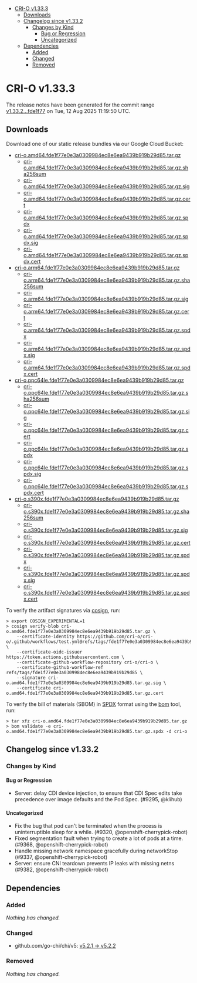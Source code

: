 - [CRI-O v1.33.3](#cri-o-v1333)
  - [Downloads](#downloads)
  - [Changelog since v1.33.2](#changelog-since-v1332)
    - [Changes by Kind](#changes-by-kind)
      - [Bug or Regression](#bug-or-regression)
      - [Uncategorized](#uncategorized)
  - [Dependencies](#dependencies)
    - [Added](#added)
    - [Changed](#changed)
    - [Removed](#removed)

# CRI-O v1.33.3

The release notes have been generated for the commit range
[v1.33.2...fde1f77](https://github.com/cri-o/cri-o/compare/v1.33.2...v1.33.3) on Tue, 12 Aug 2025 11:19:50 UTC.

## Downloads

Download one of our static release bundles via our Google Cloud Bucket:

- [cri-o.amd64.fde1f77e0e3a0309984ec8e6ea9439b919b29d85.tar.gz](https://storage.googleapis.com/cri-o/artifacts/cri-o.amd64.fde1f77e0e3a0309984ec8e6ea9439b919b29d85.tar.gz)
  - [cri-o.amd64.fde1f77e0e3a0309984ec8e6ea9439b919b29d85.tar.gz.sha256sum](https://storage.googleapis.com/cri-o/artifacts/cri-o.amd64.fde1f77e0e3a0309984ec8e6ea9439b919b29d85.tar.gz.sha256sum)
  - [cri-o.amd64.fde1f77e0e3a0309984ec8e6ea9439b919b29d85.tar.gz.sig](https://storage.googleapis.com/cri-o/artifacts/cri-o.amd64.fde1f77e0e3a0309984ec8e6ea9439b919b29d85.tar.gz.sig)
  - [cri-o.amd64.fde1f77e0e3a0309984ec8e6ea9439b919b29d85.tar.gz.cert](https://storage.googleapis.com/cri-o/artifacts/cri-o.amd64.fde1f77e0e3a0309984ec8e6ea9439b919b29d85.tar.gz.cert)
  - [cri-o.amd64.fde1f77e0e3a0309984ec8e6ea9439b919b29d85.tar.gz.spdx](https://storage.googleapis.com/cri-o/artifacts/cri-o.amd64.fde1f77e0e3a0309984ec8e6ea9439b919b29d85.tar.gz.spdx)
  - [cri-o.amd64.fde1f77e0e3a0309984ec8e6ea9439b919b29d85.tar.gz.spdx.sig](https://storage.googleapis.com/cri-o/artifacts/cri-o.amd64.fde1f77e0e3a0309984ec8e6ea9439b919b29d85.tar.gz.spdx.sig)
  - [cri-o.amd64.fde1f77e0e3a0309984ec8e6ea9439b919b29d85.tar.gz.spdx.cert](https://storage.googleapis.com/cri-o/artifacts/cri-o.amd64.fde1f77e0e3a0309984ec8e6ea9439b919b29d85.tar.gz.spdx.cert)
- [cri-o.arm64.fde1f77e0e3a0309984ec8e6ea9439b919b29d85.tar.gz](https://storage.googleapis.com/cri-o/artifacts/cri-o.arm64.fde1f77e0e3a0309984ec8e6ea9439b919b29d85.tar.gz)
  - [cri-o.arm64.fde1f77e0e3a0309984ec8e6ea9439b919b29d85.tar.gz.sha256sum](https://storage.googleapis.com/cri-o/artifacts/cri-o.arm64.fde1f77e0e3a0309984ec8e6ea9439b919b29d85.tar.gz.sha256sum)
  - [cri-o.arm64.fde1f77e0e3a0309984ec8e6ea9439b919b29d85.tar.gz.sig](https://storage.googleapis.com/cri-o/artifacts/cri-o.arm64.fde1f77e0e3a0309984ec8e6ea9439b919b29d85.tar.gz.sig)
  - [cri-o.arm64.fde1f77e0e3a0309984ec8e6ea9439b919b29d85.tar.gz.cert](https://storage.googleapis.com/cri-o/artifacts/cri-o.arm64.fde1f77e0e3a0309984ec8e6ea9439b919b29d85.tar.gz.cert)
  - [cri-o.arm64.fde1f77e0e3a0309984ec8e6ea9439b919b29d85.tar.gz.spdx](https://storage.googleapis.com/cri-o/artifacts/cri-o.arm64.fde1f77e0e3a0309984ec8e6ea9439b919b29d85.tar.gz.spdx)
  - [cri-o.arm64.fde1f77e0e3a0309984ec8e6ea9439b919b29d85.tar.gz.spdx.sig](https://storage.googleapis.com/cri-o/artifacts/cri-o.arm64.fde1f77e0e3a0309984ec8e6ea9439b919b29d85.tar.gz.spdx.sig)
  - [cri-o.arm64.fde1f77e0e3a0309984ec8e6ea9439b919b29d85.tar.gz.spdx.cert](https://storage.googleapis.com/cri-o/artifacts/cri-o.arm64.fde1f77e0e3a0309984ec8e6ea9439b919b29d85.tar.gz.spdx.cert)
- [cri-o.ppc64le.fde1f77e0e3a0309984ec8e6ea9439b919b29d85.tar.gz](https://storage.googleapis.com/cri-o/artifacts/cri-o.ppc64le.fde1f77e0e3a0309984ec8e6ea9439b919b29d85.tar.gz)
  - [cri-o.ppc64le.fde1f77e0e3a0309984ec8e6ea9439b919b29d85.tar.gz.sha256sum](https://storage.googleapis.com/cri-o/artifacts/cri-o.ppc64le.fde1f77e0e3a0309984ec8e6ea9439b919b29d85.tar.gz.sha256sum)
  - [cri-o.ppc64le.fde1f77e0e3a0309984ec8e6ea9439b919b29d85.tar.gz.sig](https://storage.googleapis.com/cri-o/artifacts/cri-o.ppc64le.fde1f77e0e3a0309984ec8e6ea9439b919b29d85.tar.gz.sig)
  - [cri-o.ppc64le.fde1f77e0e3a0309984ec8e6ea9439b919b29d85.tar.gz.cert](https://storage.googleapis.com/cri-o/artifacts/cri-o.ppc64le.fde1f77e0e3a0309984ec8e6ea9439b919b29d85.tar.gz.cert)
  - [cri-o.ppc64le.fde1f77e0e3a0309984ec8e6ea9439b919b29d85.tar.gz.spdx](https://storage.googleapis.com/cri-o/artifacts/cri-o.ppc64le.fde1f77e0e3a0309984ec8e6ea9439b919b29d85.tar.gz.spdx)
  - [cri-o.ppc64le.fde1f77e0e3a0309984ec8e6ea9439b919b29d85.tar.gz.spdx.sig](https://storage.googleapis.com/cri-o/artifacts/cri-o.ppc64le.fde1f77e0e3a0309984ec8e6ea9439b919b29d85.tar.gz.spdx.sig)
  - [cri-o.ppc64le.fde1f77e0e3a0309984ec8e6ea9439b919b29d85.tar.gz.spdx.cert](https://storage.googleapis.com/cri-o/artifacts/cri-o.ppc64le.fde1f77e0e3a0309984ec8e6ea9439b919b29d85.tar.gz.spdx.cert)
- [cri-o.s390x.fde1f77e0e3a0309984ec8e6ea9439b919b29d85.tar.gz](https://storage.googleapis.com/cri-o/artifacts/cri-o.s390x.fde1f77e0e3a0309984ec8e6ea9439b919b29d85.tar.gz)
  - [cri-o.s390x.fde1f77e0e3a0309984ec8e6ea9439b919b29d85.tar.gz.sha256sum](https://storage.googleapis.com/cri-o/artifacts/cri-o.s390x.fde1f77e0e3a0309984ec8e6ea9439b919b29d85.tar.gz.sha256sum)
  - [cri-o.s390x.fde1f77e0e3a0309984ec8e6ea9439b919b29d85.tar.gz.sig](https://storage.googleapis.com/cri-o/artifacts/cri-o.s390x.fde1f77e0e3a0309984ec8e6ea9439b919b29d85.tar.gz.sig)
  - [cri-o.s390x.fde1f77e0e3a0309984ec8e6ea9439b919b29d85.tar.gz.cert](https://storage.googleapis.com/cri-o/artifacts/cri-o.s390x.fde1f77e0e3a0309984ec8e6ea9439b919b29d85.tar.gz.cert)
  - [cri-o.s390x.fde1f77e0e3a0309984ec8e6ea9439b919b29d85.tar.gz.spdx](https://storage.googleapis.com/cri-o/artifacts/cri-o.s390x.fde1f77e0e3a0309984ec8e6ea9439b919b29d85.tar.gz.spdx)
  - [cri-o.s390x.fde1f77e0e3a0309984ec8e6ea9439b919b29d85.tar.gz.spdx.sig](https://storage.googleapis.com/cri-o/artifacts/cri-o.s390x.fde1f77e0e3a0309984ec8e6ea9439b919b29d85.tar.gz.spdx.sig)
  - [cri-o.s390x.fde1f77e0e3a0309984ec8e6ea9439b919b29d85.tar.gz.spdx.cert](https://storage.googleapis.com/cri-o/artifacts/cri-o.s390x.fde1f77e0e3a0309984ec8e6ea9439b919b29d85.tar.gz.spdx.cert)

To verify the artifact signatures via [cosign](https://github.com/sigstore/cosign), run:

```console
> export COSIGN_EXPERIMENTAL=1
> cosign verify-blob cri-o.amd64.fde1f77e0e3a0309984ec8e6ea9439b919b29d85.tar.gz \
    --certificate-identity https://github.com/cri-o/cri-o/.github/workflows/test.yml@refs/tags/fde1f77e0e3a0309984ec8e6ea9439b919b29d85 \
    --certificate-oidc-issuer https://token.actions.githubusercontent.com \
    --certificate-github-workflow-repository cri-o/cri-o \
    --certificate-github-workflow-ref refs/tags/fde1f77e0e3a0309984ec8e6ea9439b919b29d85 \
    --signature cri-o.amd64.fde1f77e0e3a0309984ec8e6ea9439b919b29d85.tar.gz.sig \
    --certificate cri-o.amd64.fde1f77e0e3a0309984ec8e6ea9439b919b29d85.tar.gz.cert
```

To verify the bill of materials (SBOM) in [SPDX](https://spdx.org) format using the [bom](https://sigs.k8s.io/bom) tool, run:

```console
> tar xfz cri-o.amd64.fde1f77e0e3a0309984ec8e6ea9439b919b29d85.tar.gz
> bom validate -e cri-o.amd64.fde1f77e0e3a0309984ec8e6ea9439b919b29d85.tar.gz.spdx -d cri-o
```

## Changelog since v1.33.2

### Changes by Kind

#### Bug or Regression
 - Server: delay CDI device injection, to ensure that CDI Spec edits take precedence over image defaults and the Pod Spec. (#9295, @klihub)

#### Uncategorized
 - Fix the bug that pod can't be terminated when the process is uninterruptible sleep for a while. (#9320, @openshift-cherrypick-robot)
 - Fixed segmentation fault when trying to create a lot of pods at a time. (#9368, @openshift-cherrypick-robot)
 - Handle missing network namespace gracefully during networkStop (#9337, @openshift-cherrypick-robot)
 - Server: ensure CNI teardown prevents IP leaks with missing netns (#9382, @openshift-cherrypick-robot)

## Dependencies

### Added
_Nothing has changed._

### Changed
- github.com/go-chi/chi/v5: [v5.2.1 → v5.2.2](https://github.com/go-chi/chi/compare/v5.2.1...v5.2.2)

### Removed
_Nothing has changed._
